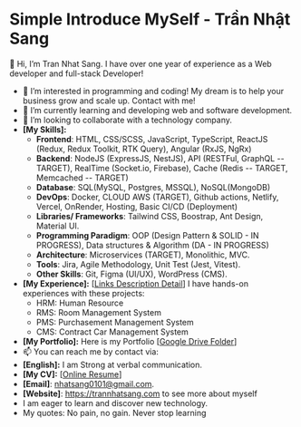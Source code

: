 # Simple Introduce MySelf - Trần Nhật Sang

👋 Hi, I’m Tran Nhat Sang. I have over one year of experience as a Web developer and full-stack Developer!
- 💞️ I’m interested in programming and coding! My dream is to help your business grow and scale up. Contact with me!
- 🌱 I’m currently learning and developing web and software development.
- 👀 I’m looking to collaborate with a technology company.
- **[My Skills]:**
  + **Frontend**: HTML, CSS/SCSS, JavaScript, TypeScript, ReactJS (Redux, Redux Toolkit, RTK Query), Angular (RxJS, NgRx)
  + **Backend**: NodeJS (ExpressJS, NestJS), API (RESTFul, GraphQL -- TARGET), RealTime (Socket.io, Firebase), Cache (Redis -- TARGET, Memcached -- TARGET)
  + **Database**: SQL(MySQL, Postgres, MSSQL), NoSQL(MongoDB)
  + **DevOps**: Docker, CLOUD AWS (TARGET), Github actions, Netlify, Vercel, OnRender, Hosting, Basic CI/CD (Deployment)
  + **Libraries/ Frameworks**: Tailwind CSS, Boostrap, Ant Design, Material UI.
  + **Programming Paradigm**: OOP (Design Pattern & SOLID - IN PROGRESS), Data structures & Algorithm (DA - IN PROGRESS)
  + **Architecture**: Microservices (TARGET), Monolithic, MVC.
  + **Tools**: Jira, Agile Methodology, Unit Test (Jest, Vitest).
  + **Other Skills**: Git, Figma (UI/UX), WordPress (CMS).
- **[My Experience]:**
[[Links Description Detail](https://drive.google.com/drive/folders/1USNN4cTRDgNo4XWbnm-iyOjwt8_-A6mf)] I have hands-on experiences with these projects:
  + HRM: Human Resource
  + RMS: Room Management System
  + PMS: Purchasement Management System
  + CMS: Contract Car Management System
- **[My Portfolio]:** Here is my Portfolio
[[Google Drive Folder](https://drive.google.com/drive/folders/1gau2bvpQ-91lOYe-SHl5r7Xtm8E3Weh5)]
- 📫 You can reach me by contact via:
- **[English]:** I am Strong at verbal communication.
- **[My CV]:**
[[Online Resume](https://cv.trannhatsang.com)]
- **[Email]**: nhatsang0101@gmail.com.
- **[Website]**: https://trannhatsang.com to see more about myself
- I am eager to learn and discover new technology.
- My quotes: No pain, no gain. Never stop learning
<!---
sangtrandev00/sangtrandev00 is a ✨ particular ✨ repository because its `README.md` (this file) appears on your GitHub profile.
You can click the Preview link to take a look at your changes.
--->

